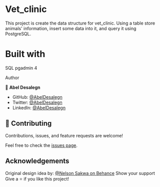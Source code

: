 # Vet_clinic

This project is create the data structure for vet_clinic. Using a table store animals' information, insert some data into it, and query it using PostgreSQL.

# Built with 
SQL
pgadmin 4

Author

👤 **Abel Desalegn**

- GitHub: [@AbelDesalegn](https://github.com/Abel-desu)
- Twitter: [@AbelDesalegn](https://twitter.com/abeldesalegn97)
- LinkedIn: [@AbelDesalegn](https://www.linkedin.com/in/abel-desalegn)

## 🤝 Contributing
Contributions, issues, and feature requests are welcome!

Feel free to check the [issues page](../../issues/).

## Acknowledgements
Original design idea by: [@Nelson Sakwa on Behance](https://www.behance.net/sakwadesignstudio)
Show your support
Give a ⭐️ if you like this project!
